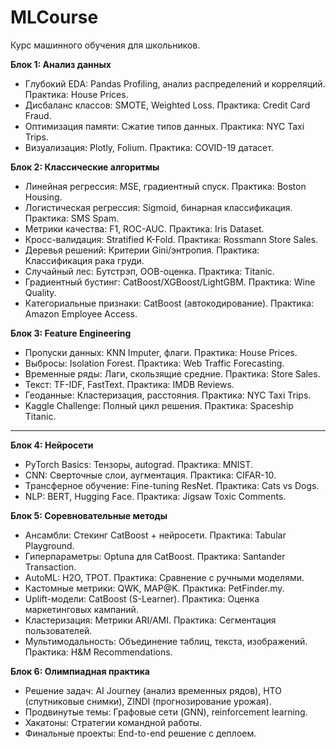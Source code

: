 # MLCourse
Курс машинного обучения для школьников.

**Блок 1: Анализ данных**  
* Глубокий EDA: Pandas Profiling, анализ распределений и корреляций. Практика: House Prices.  
* Дисбаланс классов: SMOTE, Weighted Loss. Практика: Credit Card Fraud.  
* Оптимизация памяти: Сжатие типов данных. Практика: NYC Taxi Trips.  
* Визуализация: Plotly, Folium. Практика: COVID-19 датасет.  

**Блок 2: Классические алгоритмы**  
- Линейная регрессия: MSE, градиентный спуск. Практика: Boston Housing.  
- Логистическая регрессия: Sigmoid, бинарная классификация. Практика: SMS Spam.  
- Метрики качества: F1, ROC-AUC. Практика: Iris Dataset.  
- Кросс-валидация: Stratified K-Fold. Практика: Rossmann Store Sales.  
- Деревья решений: Критерии Gini/энтропия. Практика: Классификация рака груди.  
- Случайный лес: Бутстрэп, OOB-оценка. Практика: Titanic.  
- Градиентный бустинг: CatBoost/XGBoost/LightGBM. Практика: Wine Quality.  
- Категориальные признаки: CatBoost (автокодирование). Практика: Amazon Employee Access.  

**Блок 3: Feature Engineering**  
- Пропуски данных: KNN Imputer, флаги. Практика: House Prices.  
- Выбросы: Isolation Forest. Практика: Web Traffic Forecasting.  
- Временные ряды: Лаги, скользящие средние. Практика: Store Sales.  
- Текст: TF-IDF, FastText. Практика: IMDB Reviews.  
- Геоданные: Кластеризация, расстояния. Практика: NYC Taxi Trips.  
- Kaggle Challenge: Полный цикл решения. Практика: Spaceship Titanic.  

---

**Блок 4: Нейросети**  
- PyTorch Basics: Тензоры, autograd. Практика: MNIST.  
- CNN: Сверточные слои, аугментация. Практика: CIFAR-10.  
- Трансферное обучение: Fine-tuning ResNet. Практика: Cats vs Dogs.  
- NLP: BERT, Hugging Face. Практика: Jigsaw Toxic Comments.  

**Блок 5: Соревновательные методы**  
- Ансамбли: Стекинг CatBoost + нейросети. Практика: Tabular Playground.  
- Гиперпараметры: Optuna для CatBoost. Практика: Santander Transaction.  
- AutoML: H2O, TPOT. Практика: Сравнение с ручными моделями.  
- Кастомные метрики: QWK, MAP@K. Практика: PetFinder.my.  
- Uplift-модели: CatBoost (S-Learner). Практика: Оценка маркетинговых кампаний.  
- Кластеризация: Метрики ARI/AMI. Практика: Сегментация пользователей.  
- Мультимодальность: Объединение таблиц, текста, изображений. Практика: H&M Recommendations.  

**Блок 6: Олимпиадная практика**  
- Решение задач: AI Journey (анализ временных рядов), НТО (спутниковые снимки), ZINDI (прогнозирование урожая).  
- Продвинутые темы: Графовые сети (GNN), reinforcement learning.  
- Хакатоны: Стратегии командной работы.  
- Финальные проекты: End-to-end решение с деплоем.  

